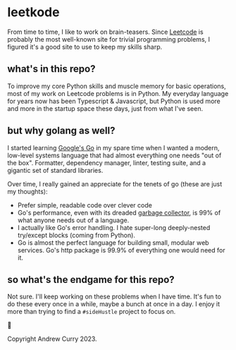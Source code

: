 # leetkode

From time to time, I like to work on brain-teasers. Since [Leetcode](https://leetcode.com) is probably the most well-known site for trivial programming problems, I figured it's a good site to use to keep my skills sharp.

## what's in this repo?

To improve my core Python skills and muscle memory for basic operations, most of my work on Leetcode problems is in Python. My everyday language for years now has been Typescript & Javascript, but Python is used more and more in the startup space these days, just from what I've seen.

## but why golang as well?

I started learning [Google's Go](https://go.dev/) in my spare time when I wanted a modern, low-level systems language that had almost everything one needs "out of the box". Formatter, dependency manager, linter, testing suite, and a gigantic set of standard libraries.

Over time, I really gained an appreciate for the tenets of go (these are just my thoughts):

- Prefer simple, readable code over clever code
- Go's performance, even with its dreaded [garbage collector](https://blog.devgenius.io/golang-garbage-collection-in-general-c28ae82558c4), is 99% of what anyone needs out of a language.
- I actually like Go's error handling. I hate super-long deeply-nested try/except blocks (coming from Python).
- Go is almost the perfect language for building small, modular web services. Go's http package is 99.9% of everything one would need for it.

## so what's the endgame for this repo?

Not sure. I'll keep working on these problems when I have time. It's fun to do these every once in a while, maybe a bunch at once in a day. I enjoy it more than trying to find a `#sideHustle` project to focus on.

👋

Copyright Andrew Curry 2023.
